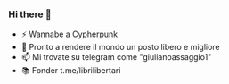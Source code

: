 ### Hi there 👋

<!--
**giulianoassaggio/giulianoassaggio** is a ✨ _special_ ✨ repository because its `README.md` (this file) appears on your GitHub profile.


Here are some ideas to get you started:

- 🔭 I’m currently working on ...
- 🌱 I’m currently learning ...
- 👯 I’m looking to collaborate on ...
- 🤔 I’m looking for help with ...
- 💬 Ask me about ...
- 📫 How to reach me: ...
- 😄 Pronouns: ...
- ⚡ Fun fact: ...

-->

- ⚡ Wannabe a Cypherpunk
- 🔭 Pronto a rendere il mondo un posto libero e migliore
- 📫 Mi trovate su telegram come "giulianoassaggio1"
- 📚 Fonder t.me/librilibertari
